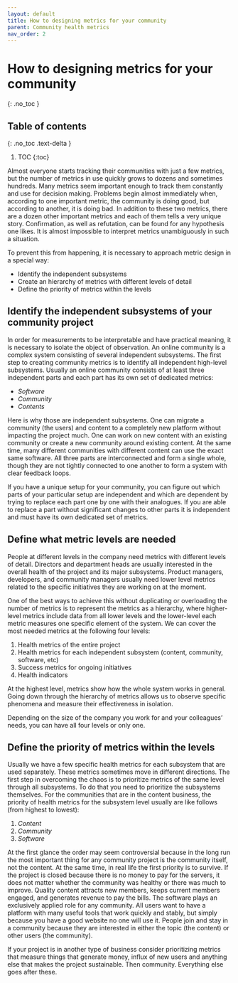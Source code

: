 ```yaml
---
layout: default
title: How to designing metrics for your community
parent: Community health metrics
nav_order: 2
---
```


# How to designing metrics for your community 
{: .no_toc }

## Table of contents
{: .no_toc .text-delta }

1. TOC
{:toc}

Almost everyone starts tracking their communities with just a few metrics, but the number of metrics in use quickly grows to dozens and sometimes hundreds. Many metrics seem important enough to track them constantly and use for decision making. Problems begin almost immediately when, according to one important metric, the community is doing good, but according to another, it is doing bad. In addition to these two metrics, there are a dozen other important metrics and each of them tells a very unique story. Confirmation, as well as refutation, can be found for any hypothesis one likes. It is almost impossible to interpret metrics unambiguously in such a situation.

To prevent this from happening, it is necessary to approach metric design in a special way:

- Identify the independent subsystems
- Create an hierarchy of metrics with different levels of detail
- Define the priority of metrics within the levels

## Identify the independent subsystems of your community project

In order for measurements to be interpretable and have practical meaning, it is necessary to isolate the object of observation. An online community is a complex system consisting of several independent subsystems. The first step to creating community metrics is to identify all independent high-level subsystems. Usually an online community consists of at least three independent parts and each part has its own set of dedicated metrics:

- *Software*
- *Community*
- *Contents*

Here is why those are independent subsystems. One can migrate a community (the users) and content to a completely new platform without impacting the project much. One can work on new content with an existing community or create a new community around existing content. At the same time, many different communities with different content can use the exact same software. All three parts are interconnected and form a single whole, though they are not tightly connected to one another to form a system with clear feedback loops.

If you have a unique setup for your community, you can figure out which parts of your particular setup are independent and which are dependent by trying to replace each part one by one with their analogues. If you are able to replace a part without significant changes to other parts it is independent and must have its own dedicated set of metrics.

## Define what metric levels are needed

People at different levels in the company need metrics with different levels of detail. Directors and department heads are usually interested in the overall health of the project and its major subsystems. Product managers, developers, and community managers usually need lower level metrics related to the specific initiatives they are working on at the moment.

One of the best ways to achieve this without duplicating or overloading the number of metrics is to represent the metrics as a hierarchy, where higher-level metrics include data from all lower levels and the lower-level each metric measures one specific element of the system. We can cover the most needed metrics at the following four levels:

1. Health metrics of the entire project
2. Health metrics for each independent subsystem (content, community, software, etc)
3. Success metrics for ongoing initiatives
4. Health indicators

At the highest level, metrics show how the whole system works in general. Going down through the hierarchy of metrics allows us to observe specific phenomena and measure their effectiveness in isolation. 

Depending on the size of the company you work for and your colleagues’ needs, you can have all four levels or only one.

## Define the priority of metrics within the levels

Usually we have a few specific health metrics for each subsystem that are used separately. These metrics sometimes move in different directions. The first step in overcoming the chaos is to prioritize metrics of the same level through all subsystems. To do that you need to prioritize the subsystems themselves. For the communities that are in the content business, the priority of health metrics for the subsystem level usually are like follows (from highest to lowest):

1. *Content*
2. *Community*
3. *Software*

At the first glance the order may seem controversial because in the long run the most important thing for any community project is the community itself, not the content. At the same time, in real life the first priority is to survive. If the project is closed because there is no money to pay for the servers, it does not matter whether the community was healthy or there was much to improve. Quality content attracts new members, keeps current members engaged, and generates revenue to pay the bills. The software plays an exclusively applied role for any community. All users want to have a platform with many useful tools that work quickly and stably, but simply because you have a good website no one will use it. People join and stay in a community because they are interested in either the topic (the content) or other users (the community).

If your project is in another type of business consider prioritizing metrics that measure things that generate money, influx of new users and anything else that makes the project sustainable. Then community. Everything else goes after these.